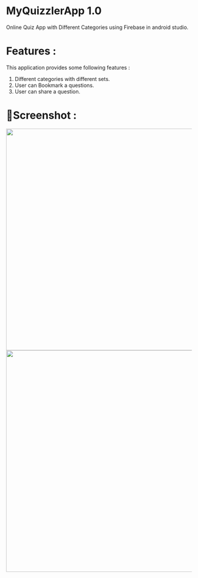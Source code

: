 # MyQuizzlerApp 1.0
Online Quiz App with Different Categories using Firebase in android studio.

# Features :
This application provides some following features :

1. Different categories with different sets.
2. User can Bookmark a questions.
3. User can share a question.

# 📱Screenshot : 
<p float="left">
<img src="https://user-images.githubusercontent.com/52040275/83490785-4836f180-a4ce-11ea-8143-2ea35d21ad2c.jpg" height="600" />
  
<img src="https://user-images.githubusercontent.com/52040275/83490856-643a9300-a4ce-11ea-8e50-5e99e410072e.jpg" height="600" />
</p>


